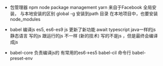 - 包管理器
  npm node package management
  yarn 来自于Facebook
  全局安装， 与本地安装的区别
  global -g 安装到path 目录 
  在本地项目中，也要安装 node_modules 

- babel 编译js 
es5, es6-es9 
js 更新了新功能 await 
typescript java一样的js 静态语言
写的js  跟运行的js 不一样 (新的技术) 
写的不是js ，但是最终会编译成js

- babel-core 负责编译js的
    有常用的es6->es5 
    babel-cil 命令行 
    babel-preset-env 